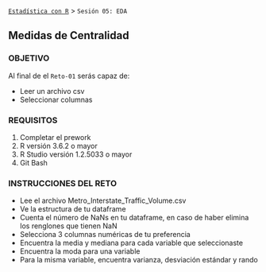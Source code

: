  [`Estadística con R`](../Readme.md) > `Sesión 05: EDA` 

## Medidas de Centralidad

### OBJETIVO

Al final de el `Reto-01` serás capaz de:
- Leer un archivo csv
- Seleccionar columnas

### REQUISITOS

1. Completar el prework
2. R versión 3.6.2 o mayor
3. R Studio versión 1.2.5033 o mayor 
4. Git Bash

### INSTRUCCIONES DEL RETO

- Lee el archivo Metro_Interstate_Traffic_Volume.csv
- Ve la estructura de tu dataframe
- Cuenta el número de NaNs en tu dataframe, en caso de haber elimina los renglones que tienen NaN
- Selecciona 3 columnas numéricas de tu preferencia
- Encuentra la media y mediana para cada variable que seleccionaste
- Encuentra la moda para una variable
- Para la misma variable, encuentra varianza, desviación estándar y rando
